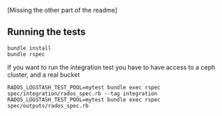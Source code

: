 [Missing the other part of the readme]

## Running the tests

```
bundle install
bundle rspec
```

If you want to run the integration test you have to have access to a ceph cluster, and a real bucket

```
RADOS_LOGSTASH_TEST_POOL=mytest bundle exec rspec spec/integration/rados_spec.rb --tag integration
RADOS_LOGSTASH_TEST_POOL=mytest bundle exec rspec spec/outputs/rados_spec.rb

```
